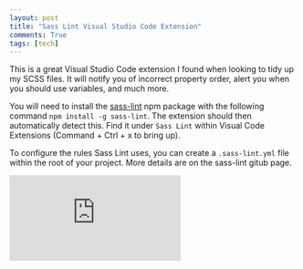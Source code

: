 ```yaml
---
layout: post
title: "Sass Lint Visual Studio Code Extension"
comments: True
tags: [tech]
---
```


This is a great Visual Studio Code extension I found when looking to tidy up my SCSS files. It will notify you of incorrect property order, alert you when you should use variables, and much more.

You will need to install the <a href="https://github.com/sasstools/sass-lint">sass-lint</a> npm package with the following command `npm install -g sass-lint`. The extension should then automatically detect this. Find it under `Sass Lint` within Visual Code Extensions (Command + Ctrl + x to bring up).

To configure the rules Sass Lint uses, you can create a `.sass-lint.yml` file within the root of your project. More details are on the sass-lint gitub page.

<p style="text-align: center">
<div class='embed-container'><iframe src='https://www.youtube.com/embed/zGAevaUdhvM' frameborder='0' allowfullscreen></iframe></div>
</p>
